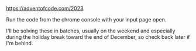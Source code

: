 https://adventofcode.com/2023

Run the code from the chrome console with your input page open.

I'll be solving these in batches, usually on the weekend and especially during the holiday break toward the end of December, so check back later if I'm behind.
